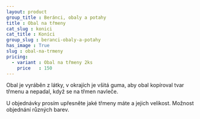 ```yaml
---
layout: product
group_title : Beránci, obaly a potahy
title : Obal na třmeny
cat_slug : konici
cat_title : Koníci
group_slug : beranci-obaly-a-potahy
has_image : True
slug : obal-na-trmeny
pricing:
  - variant : Obal na třmeny 2ks
    price   : 150
---
```


Obal je vyráběn z látky, v okrajích je všitá guma, 
aby obal kopíroval tvar třmenu a nepadal, když se na třmen navleče.

U objednávky prosím upřesněte jaké třmeny máte a jejich velikost.
Možnost objednání různých barev.

